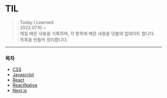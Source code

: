 # TIL
> : Today I Learned <br />
> : 2022.07.10 ~<br />
> : 매일 배운 내용을 기록하며, 각 항목에 배운 내용을 덧붙여 업데이트 합니다.<br />
> : 목록을 만들어 정리합니다.<br />

-----

### 목차
- [CSS](https://github.com/rudans987/TIL/tree/main/CSS)
- [Javascript](https://github.com/rudans987/TIL/tree/main/javascript)
- [React](https://github.com/rudans987/TIL/tree/main/React)
- [ReactNative](https://github.com/rudans987/TIL/tree/main/ReactNative)
- [Next.js](https://github.com/rudans987/TIL/tree/main/Next.js)

